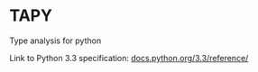TAPY
====

Type analysis for python


Link to Python 3.3 specification: [docs.python.org/3.3/reference/](http://docs.python.org/3.3/reference/)